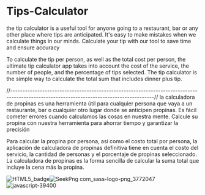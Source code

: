 # Tips-Calculator

the tip calculator is a useful tool for anyone going to a restaurant, bar or any other place where tips are anticipated. It's easy to make mistakes when we calculate things in our minds. Calculate your tip with our tool to save time and ensure accuracy

To calculate the tip per person, as well as the total cost per person, the ultimate tip calculator app takes into account the cost of the service, the number of people, and the percentage of tips selected. The tip calculator is the simple way to calculate the total sum that includes dinner plus tip.

//----------------------------------------------------------------------------------------------------------------------------------------//
la calculadora de propinas es una herramienta útil para cualquier persona que vaya a un restaurante, bar o cualquier otro lugar donde se anticipen propinas. Es fácil cometer errores cuando calculamos las cosas en nuestra mente. Calcule su propina con nuestra herramienta para ahorrar tiempo y garantizar la precisión

Para calcular la propina por persona, así como el costo total por persona, la aplicación de calculadora de propinas definitiva tiene en cuenta el costo del servicio, la cantidad de personas y el porcentaje de propinas seleccionado. La calculadora de propinas es la forma sencilla de calcular la suma total que incluye la cena más la propina.

![HTML5_badge](https://user-images.githubusercontent.com/109773982/184254975-42cb8868-82f5-4a60-9d13-f9d271c1cb72.png)![SeekPng com_sass-logo-png_3772047](https://user-images.githubusercontent.com/109773982/184255184-17a4343a-0d94-4860-b386-d42e653c8f30.png)
![javascript-39400](https://user-images.githubusercontent.com/109773982/184255287-734d16cf-bbc8-402c-9ff5-1515b8214431.png)
